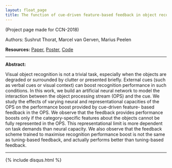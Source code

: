```yaml
---
layout: float_page
title: The function of cue-driven feature-based feedback in object recognition
---
```

(Project page made for CCN-2018)

Authors: Sushrut Thorat, Marcel van Gerven, Marius Peelen

<b>Resources:</b> [Paper][ccn18], [Poster][poster], [Code][git_c]
<hr>

<b>Abstract:</b> 

Visual object recognition is not a trivial task, especially when the objects are degraded or surrounded by clutter or presented briefly. External cues (such as verbal cues or visual context) can boost recognition performance in such conditions. In this work, we build an artificial neural network to model the interaction between the object processing stream (OPS) and the cue. We study the effects of varying neural and representational capacities of the OPS on the performance boost provided by cue-driven feature- based feedback in the OPS. We observe that the feedback provides performance boosts only if the category-specific features about the objects cannot be fully represented in the OPS. This representational limit is more dependent on task demands than neural capacity. We also observe that the feedback scheme trained to maximise recognition performance boost is not the same as tuning-based feedback, and actually performs better than tuning-based feedback.

<hr>

[ccn18]: https://ccneuro.org/2018/proceedings/1044.pdf
[git_c]: https://github.com/novelmartis/cue-feedback-ccn18
[poster]: https://doi.org/10.6084/m9.figshare.7012316.v1

{% include  disqus.html %}